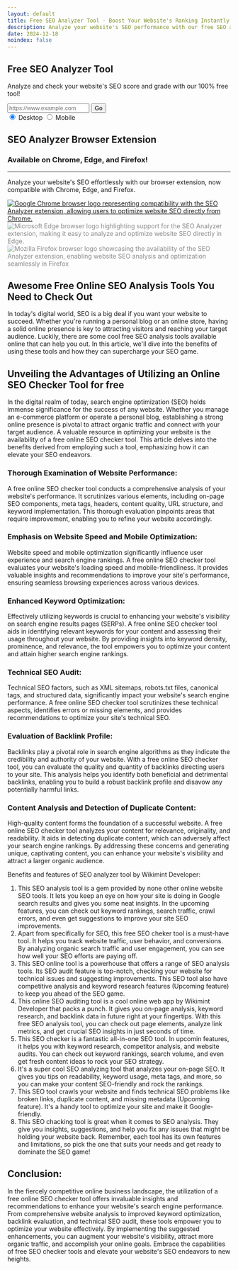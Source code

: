 ```yaml
---
layout: default
title: Free SEO Analyzer Tool - Boost Your Website's Ranking Instantly
description: Analyze your website's SEO performance with our free SEO analyzer tool. Get actionable insights, improve keyword rankings, optimize on-page SEO, and enhance your site's visibility on search engines.
date: 2024-12-18
noindex: false
---
```

<link rel="stylesheet" href="assets/css/style.css"/>
<link rel="stylesheet" href="https://cdn.jsdelivr.net/gh/wikimint/wikimint@main/public/framework/css/complete.min.css"/>

<section id="formarea" class="bg-light py-5">
<div class="container">
<div class="text-center">
<h1>Free SEO Analyzer Tool</h1>
<p>Analyze and check your website's SEO score and grade with our 100% free tool!</p>
</div>    
    <form id="siteform" class="form-container">
        <div class="input-group">
            <input id="siteurl" name="siteurl" type="url" placeholder="https://www.example.com" required>
            <button type="submit">Go</button>
        </div>
        <div class="radio-group">
            <label>
                <input type="radio" id="desktop" name="mode" value="desktop" checked>
                Desktop
            </label>
            <label>
                <input type="radio" id="mobile" name="mode" value="mobile">
                Mobile
            </label>
        </div>
    </form>
    </div>
</section>

<div class="container py-3">
<div id='score'></div>
<div id="loading" class="loading"></div>
<div class="row">
<div class="col-md-8 mb-3">
<div id="resultarea" class="result-container"></div>
</div>
<div class="col-md-4">
<div id="screenshot"></div>
</div>
</div>
</div>


<div class="container">

<div class="col-6 mx-auto text-center">
<h2 class="small fs-5 fw-normal text-secondary">SEO Analyzer Browser Extension</h2>
<h3>Available on Chrome, Edge, and Firefox!</h3><hr/>
  <p class="mt-3">Analyze your website's SEO effortlessly with our browser extension, now compatible with Chrome, Edge, and Firefox.</p>
  
  <div class="row justify-content-center mt-4 mb-4 pb-4">
    <div class="col-4 col-md-2">
      <a href="https://chromewebstore.google.com/detail/seo-analyzer/hemdnellijapgknfcmjeabefoeedpiob" target="_blank"><img src="/tools/assets/images/google-chrome.webp" title="Google Chrome" alt="Google Chrome browser logo representing compatibility with the SEO Analyzer extension, allowing users to optimize website SEO directly from Chrome." class="img-fluid" title="Available on Google Chrome"></a>
    </div>
    <div class="col-4 col-md-2">
      <img style="opacity: 0.5;" src="/tools/assets/images/microsoft-edge.webp" title="Microsoft Edge" alt="Microsoft Edge browser logo highlighting support for the SEO Analyzer extension, making it easy to analyze and optimize website SEO directly in Edge." class="img-fluid" title="Available on Microsoft Edge">
    </div>
    <div class="col-4 col-md-2">
      <img style="opacity: 0.5;" src="/tools/assets/images/mozilla-firefox.webp" title="Mozilla Firefox" alt="Mozilla Firefox browser logo showcasing the availability of the SEO Analyzer extension, enabling website SEO analysis and optimization seamlessly in Firefox" class="img-fluid" title="Available on Mozilla Firefox">
    </div>
  </div>
</div>


<h2>Awesome Free Online SEO Analysis Tools You Need to Check Out</h2>

<p>In today's digital world, SEO is a big deal if you want your website to succeed. Whether you're running a personal blog or an online store, having a solid online presence is key to attracting visitors and reaching your target audience. Luckily, there are some cool free SEO analysis tools available online that can help you out. In this article, we'll dive into the benefits of using these tools and how they can supercharge your SEO game.</p>

<h2>Unveiling the Advantages of Utilizing an Online SEO Checker Tool for free</h2>

<p>In the digital realm of today, search engine optimization (SEO) holds immense significance for the success of any website. Whether you manage an e-commerce platform or operate a personal blog, establishing a strong online presence is pivotal to attract organic traffic and connect with your target audience. A valuable resource in optimizing your website is the availability of a free online SEO checker tool. This article delves into the benefits derived from employing such a tool, emphasizing how it can elevate your SEO endeavors.</p>

<h3>Thorough Examination of Website Performance:</h3>
<p>A free online SEO checker tool conducts a comprehensive analysis of your website's performance. It scrutinizes various elements, including on-page SEO components, meta tags, headers, content quality, URL structure, and keyword implementation. This thorough evaluation pinpoints areas that require improvement, enabling you to refine your website accordingly.</p>

<h3>Emphasis on Website Speed and Mobile Optimization:</h3>
<p>Website speed and mobile optimization significantly influence user experience and search engine rankings. A free online SEO checker tool evaluates your website's loading speed and mobile-friendliness. It provides valuable insights and recommendations to improve your site's performance, ensuring seamless browsing experiences across various devices.</p>

<h3>Enhanced Keyword Optimization:</h3>
<p>Effectively utilizing keywords is crucial to enhancing your website's visibility on search engine results pages (SERPs). A free online SEO checker tool aids in identifying relevant keywords for your content and assessing their usage throughout your website. By providing insights into keyword density, prominence, and relevance, the tool empowers you to optimize your content and attain higher search engine rankings.</p>

<h3>Technical SEO Audit:</h3>
<p>Technical SEO factors, such as XML sitemaps, robots.txt files, canonical tags, and structured data, significantly impact your website's search engine performance. A free online SEO checker tool scrutinizes these technical aspects, identifies errors or missing elements, and provides recommendations to optimize your site's technical SEO.</p>

<h3>Evaluation of Backlink Profile:</h3>
<p>Backlinks play a pivotal role in search engine algorithms as they indicate the credibility and authority of your website. With a free online SEO checker tool, you can evaluate the quality and quantity of backlinks directing users to your site. This analysis helps you identify both beneficial and detrimental backlinks, enabling you to build a robust backlink profile and disavow any potentially harmful links.</p>


<h3>Content Analysis and Detection of Duplicate Content:</h3>
<p>High-quality content forms the foundation of a successful website. A free online SEO checker tool analyzes your content for relevance, originality, and readability. It aids in detecting duplicate content, which can adversely affect your search engine rankings. By addressing these concerns and generating unique, captivating content, you can enhance your website's visibility and attract a larger organic audience.</p>

<p>Benefits and features of SEO analyzer tool by Wikimint Developer:</p>

<ol>
<li>This SEO analysis tool is a gem provided by none other online website SEO tools. It lets you keep an eye on how your site is doing in Google search results and gives you some neat insights. In the upcoming features, you can check out keyword rankings, search traffic, crawl errors, and even get suggestions to improve your site SEO improvements.</li>

<li>Apart from specifically for SEO, this free SEO cheker tool is a must-have tool. It helps you track website traffic, user behavior, and conversions. By analyzing organic search traffic and user engagement, you can see how well your SEO efforts are paying off.</li>

<li>This SEO online tool is a powerhouse that offers a range of SEO analysis tools. Its SEO audit feature is top-notch, checking your website for technical issues and suggesting improvements. This SEO tool also have competitive analysis and keyword research features (Upcoming feature) to keep you ahead of the SEO game.</li>

<li>This online SEO auditing tool is a cool online web app by Wikimint Developer that packs a punch. It gives you on-page analysis, keyword research, and backlink data in future right at your fingertips. With this free SEO analysis tool, you can check out page elements, analyze link metrics, and get crucial SEO insights in just seconds of time.</li>


<li>This SEO checker is a fantastic all-in-one SEO tool. In upcomin features, it helps you with keyword research, competitor analysis, and website audits. You can check out keyword rankings, search volume, and even get fresh content ideas to rock your SEO strategy.</li>

<li>It's a super cool SEO analyzing tool that analyzes your on-page SEO. It gives you tips on readability, keyword usage, meta tags, and more, so you can make your content SEO-friendly and rock the rankings.</li>

<li>This SEO tool crawls your website and finds technical SEO problems like broken links, duplicate content, and missing metadata (Upcoming feature). It's a handy tool to optimize your site and make it Google-friendly.</li>

<li>This SEO chacking tool is great when it comes to SEO analysis. They give you insights, suggestions, and help you fix any issues that might be holding your website back. Remember, each tool has its own features and limitations, so pick the one that suits your needs and get ready to dominate the SEO game!</li>
</ol>

<h2>Conclusion:</h2>

<p>In the fiercely competitive online business landscape, the utilization of a free online SEO checker tool offers invaluable insights and recommendations to enhance your website's search engine performance. From comprehensive website analysis to improved keyword optimization, backlink evaluation, and technical SEO audit, these tools empower you to optimize your website effectively. By implementing the suggested enhancements, you can augment your website's visibility, attract more organic traffic, and accomplish your online goals. Embrace the capabilities of free SEO checker tools and elevate your website's SEO endeavors to new heights.</p>
</div>
<script src="assets/js/script.js"></script>